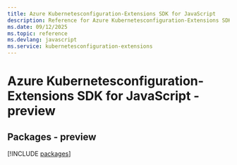```yaml
---
title: Azure Kubernetesconfiguration-Extensions SDK for JavaScript
description: Reference for Azure Kubernetesconfiguration-Extensions SDK for JavaScript
ms.date: 09/12/2025
ms.topic: reference
ms.devlang: javascript
ms.service: kubernetesconfiguration-extensions
---
```

# Azure Kubernetesconfiguration-Extensions SDK for JavaScript - preview
## Packages - preview
[!INCLUDE [packages](kubernetesconfiguration-extensions-index.md)]